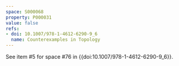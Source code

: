 ```yaml
---
space: S000068
property: P000031
value: false
refs:
- doi: 10.1007/978-1-4612-6290-9_6
  name: Counterexamples in Topology
---
```


See item #5 for space #76 in {{doi:10.1007/978-1-4612-6290-9_6}}.
